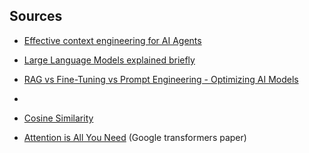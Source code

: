 ## Sources

* [Effective context engineering for AI Agents](https://www.anthropic.com/engineering/effective-context-engineering-for-ai-agents)

* [Large Language Models explained briefly](https://www.youtube.com/watch?v=LPZh9BOjkQs)

* [RAG vs Fine-Tuning vs Prompt Engineering - Optimizing AI Models](https://www.youtube.com/watch?v=zYGDpG-pTho&t=460s&pp=ygUGcmFnIGFp)
* 
* [Cosine Similarity](https://www.youtube.com/watch?v=e9U0QAFbfLI)
  
* [Attention is All You Need](https://proceedings.neurips.cc/paper_files/paper/2017/file/3f5ee243547dee91fbd053c1c4a845aa-Paper.pdf) (Google transformers paper)